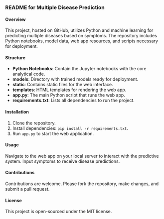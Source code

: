 ### README for Multiple Disease Prediction

#### Overview
This project, hosted on GitHub, utilizes Python and machine learning for predicting multiple diseases based on symptoms. The repository includes Python notebooks, model data, web app resources, and scripts necessary for deployment.

#### Structure
- **Python Notebooks**: Contain the Jupyter notebooks with the core analytical code.
- **models**: Directory with trained models ready for deployment.
- **static**: Contains static files for the web interface.
- **templates**: HTML templates for rendering the web app.
- **app.py**: The main Python script that runs the web app.
- **requirements.txt**: Lists all dependencies to run the project.

#### Installation
1. Clone the repository.
2. Install dependencies: `pip install -r requirements.txt`.
3. Run `app.py` to start the web application.

#### Usage
Navigate to the web app on your local server to interact with the predictive system. Input symptoms to receive disease predictions.

#### Contributions
Contributions are welcome. Please fork the repository, make changes, and submit a pull request.

#### License
This project is open-sourced under the MIT license.
